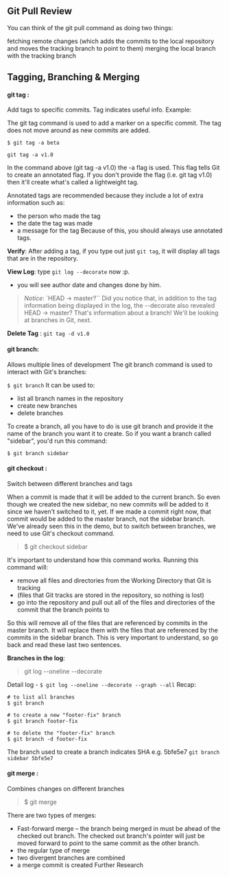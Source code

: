 ## Git Pull Review
You can think of the git pull command as doing two things:

fetching remote changes (which adds the commits to the local repository and moves the tracking branch to point to them)
merging the local branch with the tracking branch


## Tagging, Branching & Merging

#### git tag :
Add tags to specific commits. Tag indicates useful info. Example:

The git tag command is used to add a marker on a specific commit. The tag does not move around as new commits are added.

`$ git tag -a beta`

```
git tag -a v1.0
```

 In the command above (git tag -a v1.0) the -a flag is used. This flag tells Git to create an annotated flag. If you don't provide the flag (i.e. git tag v1.0) then it'll create what's called a lightweight tag.

Annotated tags are recommended because they include a lot of extra information such as:
- the person who made the tag
- the date the tag was made
- a message for the tag
Because of this, you should always use annotated tags.

**Verify**:
After adding a tag, if you type out just `git tag`, it will display all tags that are in the repository.

**View Log**:
type `git log --decorate` now :p.
- you will see author date and changes done by him.

> _Notice_: `HEAD -> master?``
Did you notice that, in addition to the tag information being displayed in the log, the --decorate also revealed HEAD -> master? That's information about a branch! We'll be looking at branches in Git, next.

**Delete Tag** :
`git tag -d v1.0`

#### git branch:
 Allows multiple lines of development
 The git branch command is used to interact with Git's branches:

`$ git branch`
It can be used to:

- list all branch names in the repository
- create new branches
- delete branches

To create a branch, all you have to do is use git branch and provide it the name of the branch you want it to create. So if you want a branch called "sidebar", you'd run this command:

`$ git branch sidebar`

#### git checkout :
 Switch between different branches and tags

 When a commit is made that it will be added to the current branch. So even though we created the new sidebar, no new commits will be added to it since we haven't switched to it, yet. If we made a commit right now, that commit would be added to the master branch, not the sidebar branch. We've already seen this in the demo, but to switch between branches, we need to use Git's checkout command.

> $ git checkout sidebar

It's important to understand how this command works. Running this command will:

- remove all files and directories from the Working Directory that Git is tracking
 - (files that Git tracks are stored in the repository, so nothing is lost)
- go into the repository and pull out all of the files and directories of the commit that the branch points to

So this will remove all of the files that are referenced by commits in the master branch. It will replace them with the files that are referenced by the commits in the sidebar branch. This is very important to understand, so go back and read these last two sentences.

**Branches in the log**:
> git log --oneline --decorate

Detail log -
`$ git log --oneline --decorate --graph --all`
Recap:

```
# to list all branches
$ git branch

# to create a new "footer-fix" branch
$ git branch footer-fix

# to delete the "footer-fix" branch
$ git branch -d footer-fix
```
The branch used to create a branch indicates SHA e.g. 5bfe5e7
`git branch sidebar 5bfe5e7`
#### git merge :
 Combines changes on different branches
 > $ git merge <name-of-branch-to-merge-in>

 There are two types of merges:

- Fast-forward merge – the branch being merged in must be ahead of the checked out branch. The checked out branch's pointer will just be moved forward to point to the same commit as the other branch.
- the regular type of merge
 - two divergent branches are combined
 - a merge commit is created
Further Research

